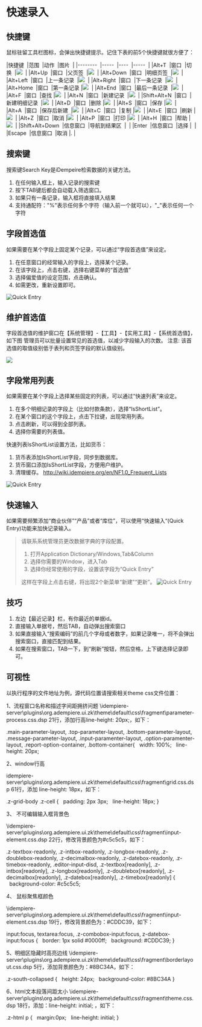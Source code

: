 快速录入
===

快捷键
---

鼠标驻留工具栏图标，会弹出快捷键提示。记住下表的前5个快捷键就很方便了：

|快捷键  |范围  |动作  |图片  |
|--------  |-----  |----  |-----  |
|Alt+T  |窗口  |切换  |![](http://wiki.idempiere.org/w-en/images/f/f0/Icon_Toggle24.png)  |
|Alt+Up  |窗口  |父页签  |![](http://wiki.idempiere.org/w-en/images/d/de/Icon_Parent24.png)  |
|Alt+Down  |窗口  |明细页签  |![](http://wiki.idempiere.org/w-en/images/1/1b/Icon_Detail24.png)  |
|Alt+Left  |窗口  |上一条记录  |![](http://wiki.idempiere.org/w-en/images/c/c8/Icon_Previous16.png)  |
|Alt+Right  |窗口  |下一条记录  |![](http://wiki.idempiere.org/w-en/images/1/1e/Icon_Next16.png)  |
|Alt+Home  |窗口  |第一条记录 |![](http://wiki.idempiere.org/w-en/images/a/a9/Icon_First16.png)  |
|Alt+End  |窗口  |最后一条记录  |![](http://wiki.idempiere.org/w-en/images/0/09/Icon_Last16.png)  |
|Alt+F  |窗口  |查找 |![](http://wiki.idempiere.org/w-en/images/2/2a/Icon_Find24.png)  |
|Alt+N  |窗口  |新建记录  |![](http://wiki.idempiere.org/w-en/images/f/f4/Icon_New24.png)  |
|Shift+Alt+N  |窗口  |新建明细记录  |![](http://wiki.idempiere.org/w-en/images/7/70/Icon_NewDetail16.png)  |
|Alt+D  |窗口  |删除 |![](http://wiki.idempiere.org/w-en/images/a/af/Icon_Delete24.png)  |
|Alt+S  |窗口  |保存 |![](http://wiki.idempiere.org/w-en/images/c/c6/Icon_Save24.png)  |
|Alt+A  |窗口  |保存后新建  |![](http://wiki.idempiere.org/w-en/images/1/18/Icon_SaveAndCreate24.png)  |
|Alt+C  |窗口  |复制 |![](http://wiki.idempiere.org/w-en/images/1/19/Icon_Copy24.png)  |
|Alt+E  |窗口  |刷新 |![](http://wiki.idempiere.org/w-en/images/2/2a/Icon_Refresh24.png)  |
|Alt+Z  |窗口  |取消 |![](http://wiki.idempiere.org/w-en/images/a/ad/Icon_Ignore24.png)  |
|Alt+P  |窗口  |打印 |![](http://wiki.idempiere.org/w-en/images/0/07/Icon_Print24.png)  |
|Alt+H  |窗口  |帮助 |![](http://wiki.idempiere.org/w-en/images/c/c9/Icon_Help24.png)  |
|Shift+Alt+Down  |信息窗口  |导航到结果区  |  |
|Enter  |信息窗口  |选择 |  |
|Escape  |信息窗口  |取消 |. |

搜索键
---

搜索键Search Key是iDempeire检索数据的关键方法。
1. 在任何输入框上，输入记录的搜索键
2. 按下TAB键后都会自动载入筛选窗口。
3. 如果只有一条记录，输入框将直接填入结果
4. 支持通配符："%"表示任何多个字符（输入前一个就可以），"_"表示任何一个字符

字段首选值
---

如果需要在某个字段上固定某个记录，可以通过“字段首选值”来设定。
1. 在任意窗口的经常输入的字段上，选择某个记录。
2. 在该字段上，点击右键，选择右键菜单的“首选值”
3. 选择偏爱值的设定范围，点击确认。
4. 如需更改，重新设置即可。

![Quick Entry](http://static.oschina.net/uploads/space/2016/0418/173252_uHP9_2720480.png)

维护首选值
---

字段首选值的维护窗口在【系统管理】-【工具】-【实用工具】-【系统首选值】，如下图
管理员可以批量设置常见的首选值，以减少字段输入的次数。
注意: 该首选值的取值级别低于表列和页签字段的默认值级别。

![](https://static.oschina.net/uploads/space/2017/0513/052753_iofO_2720480.png)

字段常用列表
---

如果需要在某个字段上选择某些固定的列表，可以通过“快速列表”来设定。
1. 在多个明细记录的字段上（比如付款条款），选择“IsShortList”。
2. 在某个窗口的这个字段上，点击下拉键，出现常用列表。
3. 点击刷新，可以得到全部列表。
4. 选择你需要的列表值。

快速列表IsShortList设置方法，比如货币：
1. 货币表添加IsShortList字段，同步到数据库。
2. 货币窗口添加IsShortList字段，方便用户维护。
3. 清理缓存。
http://wiki.idempiere.org/en/NF1.0_Frequent_Lists

![Quick Entry](http://static.oschina.net/uploads/space/2016/0418/172903_weKR_2720480.png)

快速输入
---

如果需要频繁添加“商业伙伴”“产品”或者“库位”，可以使用“快速输入“(Quick Entry)功能来加快记录输入。

> 请联系系统管理员更改数据字典的字段配置。
> 1. 打开Application Dictionary/Windows,Tab&Column
> 2. 选择你需要的Window，进入Tab
> 3. 选择你经常使用的字段，设置该字段为“Quick Entry”
> 
> 这样在字段上点击右键，将出现2个新菜单“新建”“更新”。
> ![Quick Entry](http://static.oschina.net/uploads/space/2016/0418/171802_YNTA_2720480.png)

技巧
---

1. 左边【最近记录】栏，有你最近的单据id。
2. 直接输入单据号，然后TAB，自动弹出搜索窗口
3. 如果直接输入“搜索编码”的前几个字母或者数字，如果记录唯一，将不会弹出搜索窗口，直接匹配到结果。
4. 如果在搜索窗口，TAB一下，到“刷新”按钮，然后空格，上下键选择记录即可。


可视性
---

以执行程序的文件地址为例，源代码位置请搜索相关theme css文件位置：

1、流程窗口名称和描述字间距拥挤问题
\idempiere-server\plugins\org.adempiere.ui.zk\theme\default\css\fragment\parameter-process.css.dsp
21行，添加行高line-height: 20px;，如下：

.main-parameter-layout,
.top-parameter-layout,
.bottom-parameter-layout,
.message-parameter-layout,
.input-paramenter-layout,
.option-paramenter-layout,
.report-option-container,
.bottom-container{
  width: 100%;
  line-height: 20px;

2、window行高

idempiere-server\plugins\org.adempiere.ui.zk\theme\default\css\fragment\grid.css.dsp
61行，添加 line-height: 18px，如下：

.z-grid-body .z-cell {
  padding: 2px 3px;
  line-height: 18px;
}

3、 不可编辑输入框背景色

\idempiere-server\plugins\org.adempiere.ui.zk\theme\default\css\fragment\input-element.css.dsp 
22行，修改背景颜色为#c5c5c5，如下：

.z-textbox-readonly, .z-intbox-readonly, .z-longbox-readonly, .z-doublebox-readonly, 
.z-decimalbox-readonly, .z-datebox-readonly, .z-timebox-readonly, .editor-input-disd, 
.z-textbox[readonly], .z-intbox[readonly], .z-longbox[readonly], .z-doublebox[readonly], 
.z-decimalbox[readonly], .z-datebox[readonly], .z-timebox[readonly] {
  background-color: #c5c5c5;


4、 鼠标聚焦框颜色

\idempiere-server\plugins\org.adempiere.ui.zk\theme\default\css\fragment\input-element.css.dsp
19行，修改背景颜色为：#CDDC39，如下：

input:focus, textarea:focus, .z-combobox-input:focus, z-datebox-input:focus {
  border: 1px solid #0000ff;
  background: #CDDC39;
}

5、明细区隐藏时高亮边线 
\idempiere-server\plugins\org.adempiere.ui.zk\theme\default\css\fragment\borderlayout.css.dsp
5行，添加背景颜色为：#8BC34A，如下：

.z-south-collapsed {
  height: 24px;
  background-color: #8BC34A
}

6、html文本段落间距太小
\idempiere-server\plugins\org.adempiere.ui.zk\theme\default\css\fragment\theme.css.dsp
18行，添加：line-height: initial; ，如下：

.z-html p {
  margin:0px;
  line-height: initial;
}




